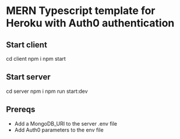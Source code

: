 # MERN Typescript template for Heroku with Auth0 authentication

## Start client

cd client
npm i
npm start

## Start server

cd server
npm i
npm run start:dev

## Prereqs

- Add a MongoDB_URI to the server .env file
- Add Auth0 parameters to the env file